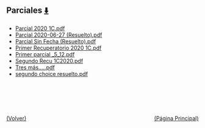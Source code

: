 
<html>
<body>
<h2>Parciales <a href="https://downgit.github.io/#/home?url=https://github.com/Apuntes-FIUBA/Apuntes-Electronica/tree/main/81 - Matemática/8102 - Algebra II/Examenes/Parciales" style="font-size:20px">  ⬇️ </a></h2>
<ul>
    <li><a href="Parcial 2020 1C.pdf">Parcial 2020 1C.pdf</a></li>
    <li><a href="Parcial 2020-06-27 (Resuelto).pdf">Parcial 2020-06-27 (Resuelto).pdf</a></li>
    <li><a href="Parcial Sin Fecha (Resuelto).pdf">Parcial Sin Fecha (Resuelto).pdf</a></li>
    <li><a href="Primer Recuperatorio 2020 1C.pdf">Primer Recuperatorio 2020 1C.pdf</a></li>
    <li><a href="Primer parcial _5_12.pdf">Primer parcial _5_12.pdf</a></li>
    <li><a href="Segundo Recu 1C2020.pdf">Segundo Recu 1C2020.pdf</a></li>
    <li><a href="Tres más.....pdf">Tres más.....pdf</a></li>
    <li><a href="segundo choice resuelto.pdf">segundo choice resuelto.pdf</a></li>
</ul>
</body>
</html>



<br><br><br><br><br><a href="../" style="float: left">(Volver)</a> <a href="https://apuntes-fiuba.github.io/Apuntes-Electronica" style="float: right">(Página Principal)</a>
